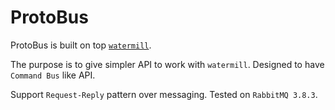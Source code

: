 # ProtoBus

ProtoBus is built on top [`watermill`](https://github.com/ThreeDotsLabs/watermill).

The purpose is to give simpler API to work with `watermill`. Designed to have `Command Bus` like API.

Support `Request-Reply` pattern over messaging. Tested on `RabbitMQ 3.8.3`.
